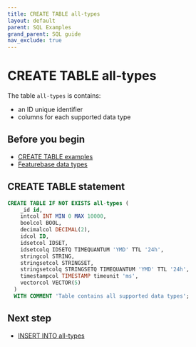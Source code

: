 ```yaml
---
title: CREATE TABLE all-types
layout: default
parent: SQL Examples
grand_parent: SQL guide
nav_exclude: true
---
```


# CREATE TABLE all-types

The table `all-types` is contains:
* an ID unique identifier
* columns for each supported data type

## Before you begin
* [CREATE TABLE examples](/docs/sql-guide/examples/sql-eg-home/#create-table-examples)
* [Featurebase data types](/docs/sql-guide/data-types/data-types-home)

## CREATE TABLE statement

```sql
CREATE TABLE IF NOT EXISTS all-types (
    _id id,
    intcol INT MIN 0 MAX 10000,
    boolcol BOOL,
    decimalcol DECIMAL(2),
    idcol ID,
    idsetcol IDSET,
    idsetcolq IDSETQ TIMEQUANTUM 'YMD' TTL '24h',
    stringcol STRING,
    stringsetcol STRINGSET,
    stringsetcolq STRINGSETQ TIMEQUANTUM 'YMD' TTL '24h',
    timestampcol TIMESTAMP timeunit 'ms',
    vectorcol VECTOR(5)
  )
  WITH COMMENT 'Table contains all supported data types';
```

## Next step

* [INSERT INTO all-types](/docs/sql-guide/examples/sql-eg-insert/sql-eg-insert-all-types)
